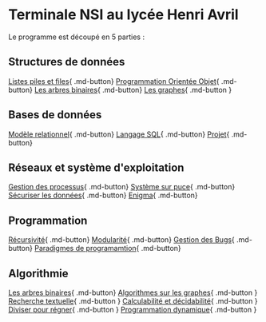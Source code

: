 # Terminale NSI au lycée Henri Avril

Le programme est découpé en 5 parties : 

## Structures de données  

[Listes piles et files](Structure/listes_piles_files.html){ .md-button} [Programmation Orientée Objet](Structure/POO.html){ .md-button} 
[Les arbres binaires](Structure/arbres.html){ .md-button} [Les graphes](Structure/graphes.html){ .md-button } 



## Bases de données  
[Modèle relationnel](BDD/modele_relationnel.html){ .md-button} [Langage SQL](BDD/langageSQL.html){ .md-button} [Projet](BDD/projet_SQL.html){ .md-button}


## Réseaux et système d'exploitation
[Gestion des processus](archi/processus.html){ .md-button} [Système sur puce](archi/soc.html){ .md-button} [Sécuriser les données](archi/crypto.html){ .md-button} [Enigma](archi/enigma.html){ .md-button}

## Programmation
[Récursivité](Programmation/recursivite.html){ .md-button}  [Modularité](Programmation/modularite.html){ .md-button}  [Gestion des Bugs](Programmation/gestion_bug.html){ .md-button}  [Paradigmes de programamtion](Programmation/paradigme_programmation.html){ .md-button} 
 

## Algorithmie

[Les arbres binaires](algorithmie/arbres.html){ .md-button} [Algorithmes sur les graphes](algorithmie/parcours_graphe.html){ .md-button }    [Recherche textuelle](algorithmie/recherche_textuelle.html){ .md-button }
		[Calculabilité et décidabilité](algorithmie/calculabilite.html){ .md-button }		[Diviser pour régner](algorithmie/diviser.html){ .md-button } [Programmation dynamique](algorithmie/programmation_dynamique.html){ .md-button } 
    
 